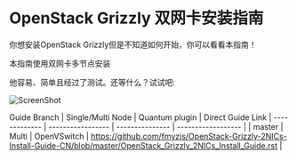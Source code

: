 OpenStack Grizzly 双网卡安装指南
===============================

你想安装OpenStack Grizzly但是不知道如何开始，你可以看看本指南！

本指南使用双网卡多节点安装

他容易、简单且经过了测试。还等什么？试试吧: 

![ScreenShot](http://i.imgur.com/OhcrgKy.jpg)

Guide Branch  | Single/Multi Node | Quantum plugin  | Direct Guide Link                                                                                              |
------------- | ----------------- | --------------- | ------------------                                                                                             |                                                                                             |
master        | Multi             | OpenVSwitch     | https://github.com/fmyzjs/OpenStack-Grizzly-2NICs-Install-Guide-CN/blob/master/OpenStack_Grizzly_2NICs_Install_Guide.rst |